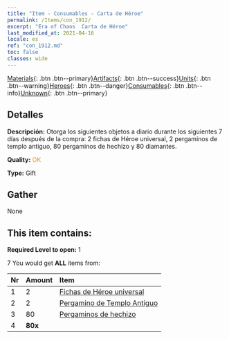 ```yaml
---
title: "Item - Consumables - Carta de Héroe"
permalink: /Items/con_1912/
excerpt: "Era of Chaos  Carta de Héroe"
last_modified_at: 2021-04-16
locale: es
ref: "con_1912.md"
toc: false
classes: wide
---
```

 [Materials](/es/Items/){: .btn .btn--primary}[Artifacts](/es/Items/Artifacts/){: .btn .btn--success}[Units](/es/Items/Units/){: .btn .btn--warning}[Heroes](/es/Items/Heroes/){: .btn .btn--danger}[Consumables](/es/Items/Consumables/){: .btn .btn--info}[Unknown](/es/Items/Unknown/){: .btn .btn--primary}

## Detalles
 **Descripción:** Otorga los siguientes objetos a diario durante los siguientes 7 días después de la compra: 2 fichas de Héroe universal, 2 pergaminos de templo antiguo, 80 pergaminos de hechizo y 80 diamantes.

 **Quality:** <span style="color: #FF8C00">OK</span>

 **Type:** Gift

## Gather

  None

## This item contains:

 **Required Level to open:** 1

 7 You would get **ALL** items  from:

  | Nr | Amount |     Item    |
  |:---|:-------|:------------|
  | 1 | 2 | [Fichas de Héroe universal](/es/Items/her_358/) |  | 
  | 2 | 2 | [Pergamino de Templo Antiguo](/es/Items/con_697/) |  | 
  | 3 | 80 | [Pergaminos de hechizo](/es/Items/con_694/) |  | 
  | 4 |  **80x** | <i class="fas fa-gem"/> |  | 
